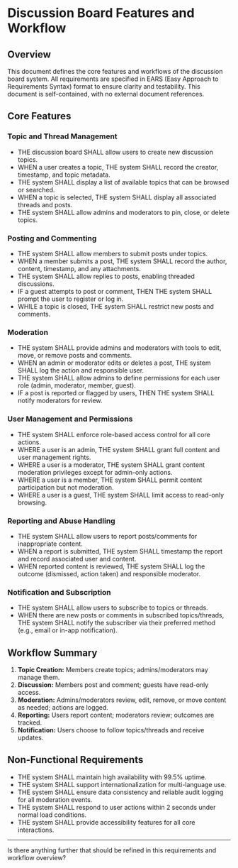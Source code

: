 # Discussion Board Features and Workflow

## Overview
This document defines the core features and workflows of the discussion board system. All requirements are specified in EARS (Easy Approach to Requirements Syntax) format to ensure clarity and testability. This document is self-contained, with no external document references.

## Core Features

### Topic and Thread Management
- THE discussion board SHALL allow users to create new discussion topics.
- WHEN a user creates a topic, THE system SHALL record the creator, timestamp, and topic metadata.
- THE system SHALL display a list of available topics that can be browsed or searched.
- WHEN a topic is selected, THE system SHALL display all associated threads and posts.
- THE system SHALL allow admins and moderators to pin, close, or delete topics.

### Posting and Commenting
- THE system SHALL allow members to submit posts under topics.
- WHEN a member submits a post, THE system SHALL record the author, content, timestamp, and any attachments.
- THE system SHALL allow replies to posts, enabling threaded discussions.
- IF a guest attempts to post or comment, THEN THE system SHALL prompt the user to register or log in.
- WHILE a topic is closed, THE system SHALL restrict new posts and comments.

### Moderation
- THE system SHALL provide admins and moderators with tools to edit, move, or remove posts and comments.
- WHEN an admin or moderator edits or deletes a post, THE system SHALL log the action and responsible user.
- THE system SHALL allow admins to define permissions for each user role (admin, moderator, member, guest).
- IF a post is reported or flagged by users, THEN THE system SHALL notify moderators for review.

### User Management and Permissions
- THE system SHALL enforce role-based access control for all core actions.
- WHERE a user is an admin, THE system SHALL grant full content and user management rights.
- WHERE a user is a moderator, THE system SHALL grant content moderation privileges except for admin-only actions.
- WHERE a user is a member, THE system SHALL permit content participation but not moderation.
- WHERE a user is a guest, THE system SHALL limit access to read-only browsing.

### Reporting and Abuse Handling
- THE system SHALL allow users to report posts/comments for inappropriate content.
- WHEN a report is submitted, THE system SHALL timestamp the report and record associated user and content.
- WHEN reported content is reviewed, THE system SHALL log the outcome (dismissed, action taken) and responsible moderator.

### Notification and Subscription
- THE system SHALL allow users to subscribe to topics or threads.
- WHEN there are new posts or comments in subscribed topics/threads, THE system SHALL notify the subscriber via their preferred method (e.g., email or in-app notification).

## Workflow Summary

1. **Topic Creation:** Members create topics; admins/moderators may manage them.
2. **Discussion:** Members post and comment; guests have read-only access.
3. **Moderation:** Admins/moderators review, edit, remove, or move content as needed; actions are logged.
4. **Reporting:** Users report content; moderators review; outcomes are tracked.
5. **Notification:** Users choose to follow topics/threads and receive updates.

## Non-Functional Requirements
- THE system SHALL maintain high availability with 99.5% uptime.
- THE system SHALL support internationalization for multi-language use.
- THE system SHALL ensure data consistency and reliable audit logging for all moderation events.
- THE system SHALL respond to user actions within 2 seconds under normal load conditions.
- THE system SHALL provide accessibility features for all core interactions.

---
Is there anything further that should be refined in this requirements and workflow overview?